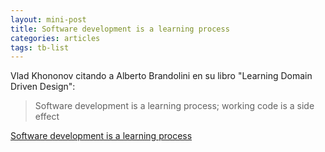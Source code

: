 ```yaml
---
layout: mini-post
title: Software development is a learning process
categories: articles
tags: tb-list 
---
```


Vlad Khononov citando a Alberto Brandolini en su libro "Learning Domain Driven Design":

> Software development is a learning process; working code is a side effect

[Software development is a learning process](https://www.eventstorming.com/book/)
